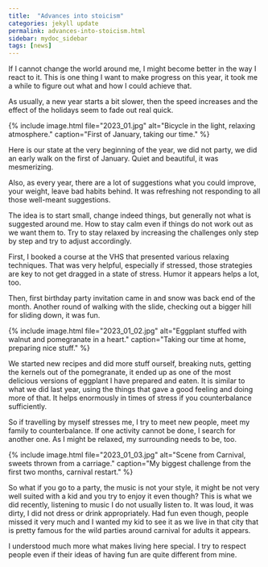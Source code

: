 ```yaml
---
title:  "Advances into stoicism"
categories: jekyll update
permalink: advances-into-stoicism.html
sidebar: mydoc_sidebar
tags: [news]
---
```


If I cannot change the world around me, I might become better in the way I react to it. This is one thing I want to make progress on this year, it took me a while to figure out what and how I could achieve that.

As usually, a new year starts a bit slower, then the speed increases and the effect of the holidays seem to fade out real quick.

{% include image.html file="2023_01.jpg" alt="Bicycle in the light, relaxing atmosphere." caption="First of January, taking our time." %}

Here is our state at the very beginning of the year, we did not party, we did an early walk on the first of January. Quiet and beautiful, it was mesmerizing.

Also, as every year, there are a lot of suggestions what you could improve, your weight, leave bad habits behind. It was refreshing not responding to all those well-meant suggestions.

The idea is to start small, change indeed things, but generally not what is suggested around me. How to stay calm even if things do not work out as we want them to. Try to stay relaxed by increasing the challenges only step by step and try to adjust accordingly.

First, I booked a course at the VHS that presented various relaxing techniques. That was very helpful, especially if stressed, those strategies are key to not get dragged in a state of stress. Humor it appears helps a lot, too.

Then, first birthday party invitation came in and snow was back end of the month. Another round of walking with the slide, checking out a bigger hill for sliding down, it was fun.

{% include image.html file="2023_01_02.jpg" alt="Eggplant stuffed with walnut and pomegranate in a heart." caption="Taking our time at home, preparing nice stuff." %}

We started new recipes and did more stuff ourself, breaking nuts, getting the kernels out of the pomegranate, it ended up as one of the most delicious versions of eggplant I have prepared and eaten. It is similar  to what we did last year, using the things that gave a good feeling and doing more of that. It helps enormously in times of stress if you counterbalance sufficiently.

So if travelling by myself stresses me, I try to meet new people, meet my family to counterbalance. If one activity cannot be done, I search for another one. As I might be relaxed, my surrounding needs to be, too.

{% include image.html file="2023_01_03.jpg" alt="Scene from Carnival, sweets thrown from a carriage." caption="My biggest challenge from the first two months, carnival restart." %}

So what if you go to a party, the music is not your style, it might be not very well suited with a kid and you try to enjoy it even though? This is what we did recently, listening to music I do not usually listen to. It was loud, it was dirty, I did not dress or drink appropriately. Had fun even though, people missed it very much and I wanted my kid to see it as we live in that city that is pretty famous for the wild parties around carnival for adults it appears.

I understood much more what makes living here special. I try to respect people even if their ideas of having fun are quite different from mine.
